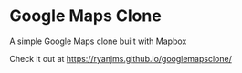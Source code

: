 # Google Maps Clone
A simple Google Maps clone built with Mapbox

Check it out at https://ryanjms.github.io/googlemapsclone/
